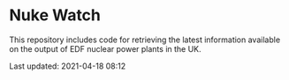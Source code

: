 # Nuke Watch

This repository includes code for retrieving the latest information available on the output of EDF nuclear power plants in the UK.

Last updated: 2021-04-18 08:12